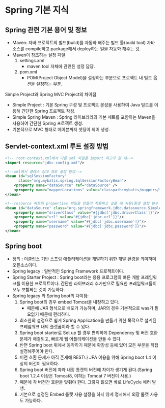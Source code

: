 # Spring 기본 지식

## Spring 관련 기본 용어 및 정보

- Maven: 자바 프로젝트의 빌드(build)를 자동화 해주는 빌드 툴(build tool)
  자바 소스를 compile하고 package해서 deploy하는 일을 자동화 해주는 것.
- Maven이 참조하는 설정 파일
  1. settings.xml
     - maven tool 자체에 관련된 설정 담당.
  2. pom.xml
     - POM(Project Object Model)을 설정하는 부분으로 프로젝트 내 빌드 옵션을 설정하는 부분.

Simple Project와 Spring MVC Project의 차이점

- Simple Project : 기본 Spring 구성 및 프로젝트 본성을 사용하여 Java 빌드를 이용해 간단한 Spring 프로젝트 작성.
- Simple Spring Maven : Spring 라이브러리의 기본 세트를 포함하는 Maven을 사용하여 간단한 Spring 프로젝트 생성.
- 기본적으로 MVC 형태로 메이븐까지 셋팅이 되어 생성.

## Servlet-context.xml 루트 설정 방법

```xml
<!-- root-context.xml에서 다른 xml 파일을 import 하고자 할 때-->
<import resource="jdbc-config.xml"/>

<!--xml에서 클래스 상대 경로 설정 방법-->
<bean id="sqlSessionFactory"
      class="org.mybatis.spring.SqlSessionFactoryBean">
    <property name="dataSource" ref="dataSource" />
    <property name="mapperLocations" value="classpath:mybatis/mappers/*.xml" />
</bean>

<!--resource 파트의 properties 파일을 만들어 적용하고 싶을 때 사용(환경 설정 변수 이름 작성 요령 추가)-->
<bean id="dataSource" class="org.springframework.jdbc.datasource.SimpleDriverDataSource">
    <property name="driverClass" value="#{jdbc['jdbc.driverClass']}"/>
    <property name="url" value="#{jdbc['jdbc.url']}"/>
    <property name="username" value="#{jdbc['jdbc.username']}"/>
    <property name="password" value="#{jdbc['jdbc.password']}"/>
</bean>
```



## Spring boot

- 정의 : 이클립스 기반 스프링 애플리케이션을 개발하기 위한 개발 환경을 의미하며 오픈소스이다.
- Spring legacy : 일반적인 Spring Framework 프로젝트이다.
- Spring Starter Project : Spring boot라는 응용 프로그램의 빠른 개발 프레임워크를 이용한 프로젝트이다. 간단한 라이브러리 추가만으로 필요한 프레임워크들이 모두 포함되는 것이 가능하다.
- Spring legacy 와 Spring boot의 차이점:
  1. Spring boot의 경우 embed Tomcat을 내장하고 있다.
     - 때문에 JAR 형식으로 배포가 가능하며, JAR의 경우 기본적으로 was가 필요없기 때문에 편리하다.
  2. 최소한의 설정으로 쉽게 Spring Application을 만들기 위한 목적으로 설계된 프레임워크 내의 플랫폼이라 할 수 있다.
  3. Spring boot starter로 Set up 할 경우 편리하게 Dependency 및 버전 호환 문제가 해결되고, 빠르게 웹 어플리케이션을 만들 수 있다.
  4. 반면 Spring boot 위에서 동작하기 때문에 확장성 등에 있어 모든 부분을 직접 설정해주어야 한다.
  5. 버전 호환 문제가 아직 존재해 REST나 JPA 이용을 위해 Spring boot 1.4 이상의 버전이 필요하다.
  6. Spring boot 버전에 따라 내장 톰캣의 버전에 차이가 생기게 된다.(Spring boot 1.2.4 이상은 Tomcat8, 이하는 Tomcat 7 버전이 사용.)
  7. 때문에 각 버전간 호환을 맞춰야 한다. 그렇지 않으면 바로 LifeCycle 에러 발생.
  8. 기본으로 설정된 Embed 톰캣 사용 설정을 하지 않게 명시해서 외장 톰캣 사용도 가능하다.